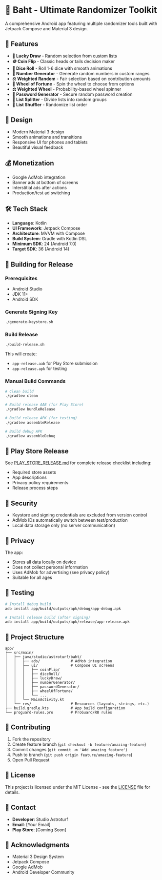 # 🎲 Baht - Ultimate Randomizer Toolkit

A comprehensive Android app featuring multiple randomizer tools built with Jetpack Compose and Material 3 design.

## 🎯 Features

- **🎯 Lucky Draw** - Random selection from custom lists
- **🪙 Coin Flip** - Classic heads or tails decision maker
- **🎲 Dice Roll** - Roll 1-6 dice with smooth animations
- **🔢 Number Generator** - Generate random numbers in custom ranges
- **⚖️ Weighted Random** - Fair selection based on contribution amounts
- **🎡 Wheel of Fortune** - Spin the wheel to choose from options
- **⚖️ Weighted Wheel** - Probability-based wheel spinner
- **🔐 Password Generator** - Secure random password creation
- **📝 List Splitter** - Divide lists into random groups
- **🔀 List Shuffler** - Randomize list order

## 🎨 Design

- Modern Material 3 design
- Smooth animations and transitions
- Responsive UI for phones and tablets
- Beautiful visual feedback

## 💰 Monetization

- Google AdMob integration
- Banner ads at bottom of screens
- Interstitial ads after actions
- Production/test ad switching

## 🛠 Tech Stack

- **Language**: Kotlin
- **UI Framework**: Jetpack Compose
- **Architecture**: MVVM with Compose
- **Build System**: Gradle with Kotlin DSL
- **Minimum SDK**: 24 (Android 7.0)
- **Target SDK**: 36 (Android 14)

## 🚀 Building for Release

### Prerequisites
- Android Studio
- JDK 11+
- Android SDK

### Generate Signing Key
```bash
./generate-keystore.sh
```

### Build Release
```bash
./build-release.sh
```

This will create:
- `app-release.aab` for Play Store submission
- `app-release.apk` for testing

### Manual Build Commands
```bash
# Clean build
./gradlew clean

# Build release AAB (for Play Store)
./gradlew bundleRelease

# Build release APK (for testing)
./gradlew assembleRelease

# Build debug APK
./gradlew assembleDebug
```

## 📱 Play Store Release

See [PLAY_STORE_RELEASE.md](PLAY_STORE_RELEASE.md) for complete release checklist including:
- Required store assets
- App descriptions
- Privacy policy requirements
- Release process steps

## 🔐 Security

- Keystore and signing credentials are excluded from version control
- AdMob IDs automatically switch between test/production
- Local data storage only (no server communication)

## 📄 Privacy

The app:
- Stores all data locally on device
- Does not collect personal information
- Uses AdMob for advertising (see privacy policy)
- Suitable for all ages

## 🧪 Testing

```bash
# Install debug build
adb install app/build/outputs/apk/debug/app-debug.apk

# Install release build (after signing)
adb install app/build/outputs/apk/release/app-release.apk
```

## 📂 Project Structure

```
app/
├── src/main/
│   ├── java/studio/astroturf/baht/
│   │   ├── ads/              # AdMob integration
│   │   ├── ui/               # Compose UI screens
│   │   │   ├── coinFlip/
│   │   │   ├── diceRoll/
│   │   │   ├── luckyDraw/
│   │   │   ├── numberGenerator/
│   │   │   ├── passwordGenerator/
│   │   │   ├── wheelOfFortune/
│   │   │   └── ...
│   │   └── MainActivity.kt
│   └── res/                  # Resources (layouts, strings, etc.)
├── build.gradle.kts          # App build configuration
└── proguard-rules.pro        # ProGuard/R8 rules
```

## 🤝 Contributing

1. Fork the repository
2. Create feature branch (`git checkout -b feature/amazing-feature`)
3. Commit changes (`git commit -m 'Add amazing feature'`)
4. Push to branch (`git push origin feature/amazing-feature`)
5. Open Pull Request

## 📜 License

This project is licensed under the MIT License - see the [LICENSE](LICENSE) file for details.

## 📧 Contact

- **Developer**: Studio Astroturf
- **Email**: [Your Email]
- **Play Store**: [Coming Soon]

## 🙏 Acknowledgments

- Material 3 Design System
- Jetpack Compose
- Google AdMob
- Android Developer Community 